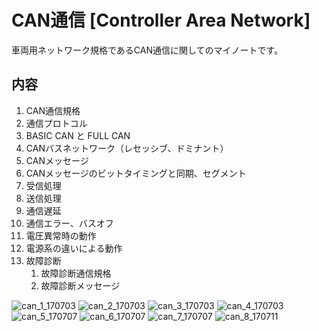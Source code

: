 # CAN通信 [Controller Area Network]

車両用ネットワーク規格であるCAN通信に関してのマイノートです。

## 内容
1. CAN通信規格
1. 通信プロトコル
1. BASIC CAN と FULL CAN
1. CANバスネットワーク（レセッシブ、ドミナント）
1. CANメッセージ
1. CANメッセージのビットタイミングと同期、セグメント
1. 受信処理
1. 送信処理
1. 通信遅延
1. 通信エラー、バスオフ
1. 電圧異常時の動作
1. 電源系の違いによる動作
1. 故障診断
    1. 故障診断通信規格
    1. 故障診断メッセージ


<!--
## ◎ CAN通信規格
-->

![can_1_170703](https://user-images.githubusercontent.com/25688193/29316048-54c1416e-8201-11e7-931e-eba9e7465aac.jpg)
![can_2_170703](https://user-images.githubusercontent.com/25688193/29316049-54d59682-8201-11e7-9542-dc91ed941a50.jpg)
![can_3_170703](https://user-images.githubusercontent.com/25688193/29316050-54e30f10-8201-11e7-9b4b-de614ac219e2.jpg)
![can_4_170703](https://user-images.githubusercontent.com/25688193/29316051-54ea6940-8201-11e7-97cf-714eb2819f5c.jpg)
![can_5_170707](https://user-images.githubusercontent.com/25688193/29316052-54ed7ab8-8201-11e7-85e9-4d449a7b8229.jpg)
![can_6_170707](https://user-images.githubusercontent.com/25688193/29316053-54ee1b9e-8201-11e7-89f6-83518c33a20c.jpg)
![can_7_170707](https://user-images.githubusercontent.com/25688193/29316056-5504b35e-8201-11e7-9eb9-7892e239dde4.jpg)
![can_8_170711](https://user-images.githubusercontent.com/25688193/29316054-54f98056-8201-11e7-9f43-990995f7ec14.jpg)